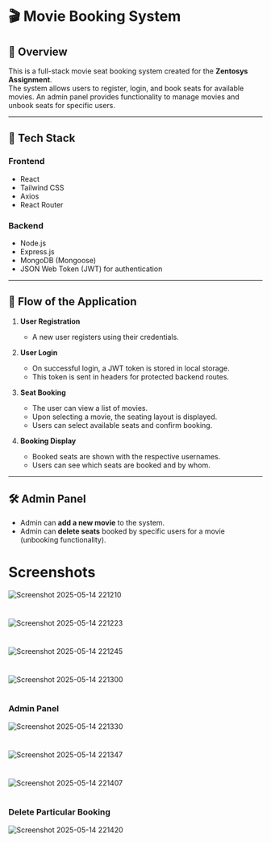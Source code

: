 # 🎬 Movie Booking System

## 📖 Overview

This is a full-stack movie seat booking system created for the **Zentosys Assignment**.  
The system allows users to register, login, and book seats for available movies. An admin panel provides functionality to manage movies and unbook seats for specific users.

---

## 🧰 Tech Stack

### Frontend
- React
- Tailwind CSS
- Axios
- React Router

### Backend
- Node.js
- Express.js
- MongoDB (Mongoose)
- JSON Web Token (JWT) for authentication

---

## 🔄 Flow of the Application

1. **User Registration**
   - A new user registers using their credentials.

2. **User Login**
   - On successful login, a JWT token is stored in local storage.
   - This token is sent in headers for protected backend routes.

3. **Seat Booking**
   - The user can view a list of movies.
   - Upon selecting a movie, the seating layout is displayed.
   - Users can select available seats and confirm booking.

4. **Booking Display**
   - Booked seats are shown with the respective usernames.
   - Users can see which seats are booked and by whom.

---

## 🛠️ Admin Panel

- Admin can **add a new movie** to the system.
- Admin can **delete seats** booked by specific users for a movie (unbooking functionality).

# Screenshots

![Screenshot 2025-05-14 221210](https://github.com/user-attachments/assets/ab09a1dc-224e-4cf7-a215-c9916650ec13)
#
![Screenshot 2025-05-14 221223](https://github.com/user-attachments/assets/71f75797-2c92-4ed8-9898-61e6399a1f5b)
#
![Screenshot 2025-05-14 221245](https://github.com/user-attachments/assets/c2fca45b-eeef-4a6b-bdee-732dfae3ce95)
#
![Screenshot 2025-05-14 221300](https://github.com/user-attachments/assets/033573d3-94ea-4db0-839b-1f7878167374)
#
### Admin Panel
![Screenshot 2025-05-14 221330](https://github.com/user-attachments/assets/8a60349b-5dc7-4964-bc6e-89ddafb44e95)
#
![Screenshot 2025-05-14 221347](https://github.com/user-attachments/assets/2e487db6-1c3f-40cd-8b69-50963f952b79)
#
![Screenshot 2025-05-14 221407](https://github.com/user-attachments/assets/84dff024-577f-44a0-8f0e-25d39bfae7fe)
#
### Delete Particular Booking
![Screenshot 2025-05-14 221420](https://github.com/user-attachments/assets/de738018-c899-4349-afa7-6e0b98657133)








